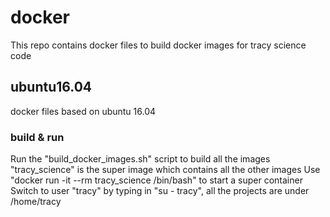 # docker 

This repo contains docker files to build docker images for tracy science code

## ubuntu16.04
docker files based on ubuntu 16.04

### build & run 
Run the "build_docker_images.sh" script to build all the images 
"tracy_science" is the super image which contains all the other images
Use "docker run -it --rm tracy_science /bin/bash" to start a super container
Switch to user "tracy" by typing in "su - tracy", all the projects are under /home/tracy
 
